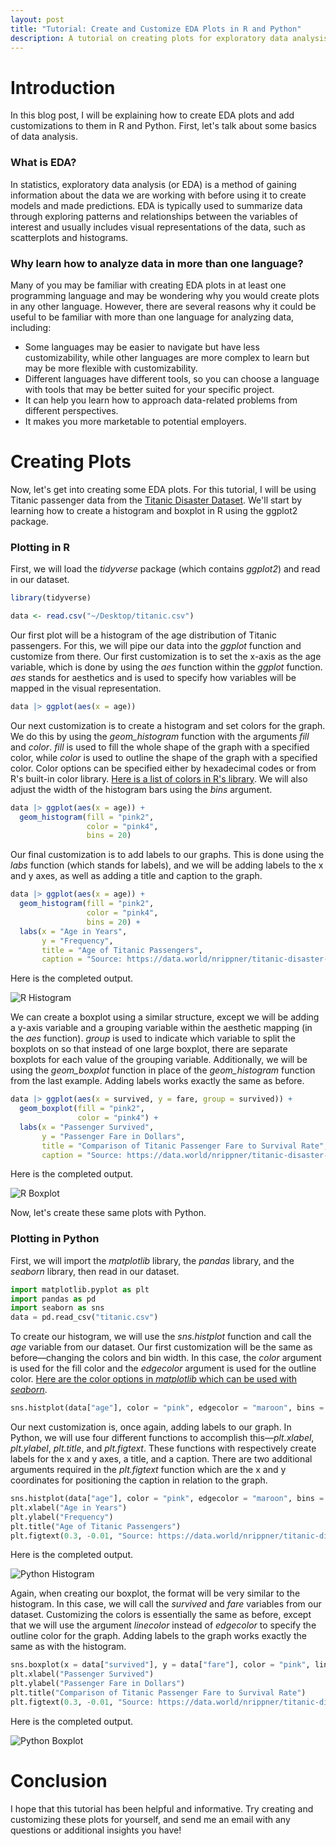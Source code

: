 ```yaml
---
layout: post
title: "Tutorial: Create and Customize EDA Plots in R and Python"
description: A tutorial on creating plots for exploratory data analysis using R and Python.
---
```


# Introduction

In this blog post, I will be explaining how to create EDA plots and add customizations to them in R and Python. First, let's talk about some basics of data analysis.

### What is EDA?

In statistics, exploratory data analysis (or EDA) is a method of gaining information about the data we are working with before using it to create models and made predictions. EDA is typically used to summarize data through exploring patterns and relationships between the variables of interest and usually includes visual representations of the data, such as scatterplots and histograms.

### Why learn how to analyze data in more than one language?

Many of you may be familiar with creating EDA plots in at least one programming language and may be wondering why you would create plots in any other language. However, there are several reasons why it could be useful to be familiar with more than one language for analyzing data, including:
- Some languages may be easier to navigate but have less customizability, while other languages are more complex to learn but may be more flexible with customizability.
- Different languages have different tools, so you can choose a language with tools that may be better suited for your specific project.
- It can help you learn how to approach data-related problems from different perspectives.
- It makes you more marketable to potential employers.

# Creating Plots

Now, let's get into creating some EDA plots. For this tutorial, I will be using Titanic passenger data from the [Titanic Disaster Dataset](https://data.world/nrippner/titanic-disaster-dataset). We'll start by learning how to create a histogram and boxplot in R using the ggplot2 package.

### Plotting in R

First, we will load the *tidyverse* package (which contains *ggplot2*) and read in our dataset.

```r
library(tidyverse)

data <- read.csv("~/Desktop/titanic.csv")
```

Our first plot will be a histogram of the age distribution of Titanic passengers. For this, we will pipe our data into the *ggplot* function and customize from there. Our first customization is to set the x-axis as the age variable, which is done by using the *aes* function within the *ggplot* function. *aes* stands for aesthetics and is used to specify how variables will be mapped in the visual representation.

```r
data |> ggplot(aes(x = age))
```

Our next customization is to create a histogram and set colors for the graph. We do this by using the *geom_histogram* function with the arguments *fill* and *color*. *fill* is used to fill the whole shape of the graph with a specified color, while *color* is used to outline the shape of the graph with a specified color. Color options can be specified either by hexadecimal codes or from R's built-in color library. [Here is a list of colors in R's library](http://www.stat.columbia.edu/~tzheng/files/Rcolor.pdf). We will also adjust the width of the histogram bars using the *bins* argument.

```r
data |> ggplot(aes(x = age)) +
  geom_histogram(fill = "pink2",
                 color = "pink4",
                 bins = 20)
```

Our final customization is to add labels to our graphs. This is done using the *labs* function (which stands for labels), and we will be adding labels to the x and y axes, as well as adding a title and caption to the graph.

```r
data |> ggplot(aes(x = age)) +
  geom_histogram(fill = "pink2",
                 color = "pink4",
                 bins = 20) +
  labs(x = "Age in Years",
       y = "Frequency",
       title = "Age of Titanic Passengers",
       caption = "Source: https://data.world/nrippner/titanic-disaster-dataset")
```

Here is the completed output.

![R Histogram](https://raw.githubusercontent.com/darianrd/StatBlog/refs/heads/main/assets/img/RHist.png)

We can create a boxplot using a similar structure, except we will be adding a y-axis variable and a grouping variable within the aesthetic mapping (in the *aes* function). *group* is used to indicate which variable to split the boxplots on so that instead of one large boxplot, there are separate boxplots for each value of the grouping variable. Additionally, we will be using the *geom_boxplot* function in place of the *geom_histogram* function from the last example. Adding labels works exactly the same as before.

```r
data |> ggplot(aes(x = survived, y = fare, group = survived)) +
  geom_boxplot(fill = "pink2",
               color = "pink4") +
  labs(x = "Passenger Survived",
       y = "Passenger Fare in Dollars",
       title = "Comparison of Titanic Passenger Fare to Survival Rate",
       caption = "Source: https://data.world/nrippner/titanic-disaster-dataset")
```

Here is the completed output.

![R Boxplot](https://raw.githubusercontent.com/darianrd/StatBlog/refs/heads/main/assets/img/RBox.png)

Now, let's create these same plots with Python.

### Plotting in Python

First, we will import the *matplotlib* library, the *pandas* library, and the *seaborn* library, then read in our dataset.

```python
import matplotlib.pyplot as plt
import pandas as pd
import seaborn as sns
data = pd.read_csv("titanic.csv")
```

To create our histogram, we will use the *sns.histplot* function and call the *age* variable from our dataset. Our first customization will be the same as before—changing the colors and bin width. In this case, the *color* argument is used for the fill color and the *edgecolor* argument is used for the outline color. [Here are the color options in *matplotlib* which can be used with *seaborn*](https://matplotlib.org/stable/gallery/color/named_colors.html).

```python
sns.histplot(data["age"], color = "pink", edgecolor = "maroon", bins = 20)
```

Our next customization is, once again, adding labels to our graph. In Python, we will use four different functions to accomplish this—*plt.xlabel*, *plt.ylabel*, *plt.title*, and *plt.figtext*. These functions with respectively create labels for the x and y axes, a title, and a caption. There are two additional arguments required in the *plt.figtext* function which are the x and y coordinates for positioning the caption in relation to the graph.

```python
sns.histplot(data["age"], color = "pink", edgecolor = "maroon", bins = 20)
plt.xlabel("Age in Years")
plt.ylabel("Frequency")
plt.title("Age of Titanic Passengers")
plt.figtext(0.3, -0.01, "Source: https://data.world/nrippner/titanic-disaster-dataset")
```

Here is the completed output.

![Python Histogram](https://raw.githubusercontent.com/darianrd/StatBlog/refs/heads/main/assets/img/PyHist.png)

Again, when creating our boxplot, the format will be very similar to the histogram. In this case, we will call the *survived* and *fare* variables from our dataset. Customizing the colors is essentially the same as before, except that we will use the argument *linecolor* instead of *edgecolor* to specify the outline color for the graph. Adding labels to the graph works exactly the same as with the histogram.

```python
sns.boxplot(x = data["survived"], y = data["fare"], color = "pink", linecolor = "maroon")
plt.xlabel("Passenger Survived")
plt.ylabel("Passenger Fare in Dollars")
plt.title("Comparison of Titanic Passenger Fare to Survival Rate")
plt.figtext(0.3, -0.01, "Source: https://data.world/nrippner/titanic-disaster-dataset")
```

Here is the completed output.

![Python Boxplot](https://raw.githubusercontent.com/darianrd/StatBlog/refs/heads/main/assets/img/PyBox.png)

# Conclusion

I hope that this tutorial has been helpful and informative. Try creating and customizing these plots for yourself, and send me an email with any questions or additional insights you have!
